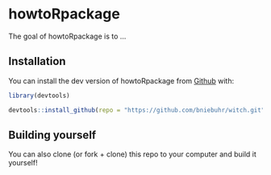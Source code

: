 
# howtoRpackage

<!-- badges: start -->
<!-- badges: end -->

The goal of howtoRpackage is to ...

## Installation

You can install the dev version of howtoRpackage from [Github](https://github.com/bniebuhr/howtoRpackage) with:

``` r
library(devtools)

devtools::install_github(repo = "https://github.com/bniebuhr/witch.git", ref = "HEAD")
```

## Building yourself

You can also clone (or fork + clone) this repo to your computer and build it yourself!


